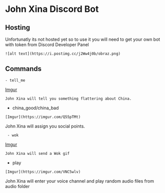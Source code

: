 # John Xina Discord Bot

## Hosting
Unfortunatly its not hosted yet so to use it you will need to get your own bot with token from Discord Developer Panel
```
![alt text](https://i.postimg.cc/j2Ww4j0b/obraz.png)
```
## Commands
```
- tell_me
```
[Imgur](https://imgur.com/IPMoNzI)
```
John Xina will tell you something flattering about China.
```
- china_good/china_bad
```
[Imgur](https://imgur.com/Q55pTMt)
```
John Xina will assign you social points.
```
 - wok
 ```
 [Imgur](https://imgur.com/3iks6am)
 ```
 John Xina will send a Wok gif
 ```
 - play
 ```
 [Imgur](https://imgur.com/VNC5wlv)
 ```
 John Xina will enter your voice channel and play random audio files from audio folder
